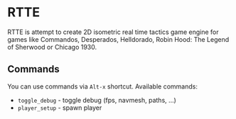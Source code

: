 # RTTE
RTTE is attempt to create 2D isometric real time tactics game engine for games like Commandos, Desperados, Helldorado, Robin Hood: The Legend of Sherwood or Chicago 1930.

## Commands
You can use commands via `Alt-x` shortcut. Available commands:

- `toggle_debug` - toggle debug (fps, navmesh, paths, ...)
- `player_setup` - spawn player
